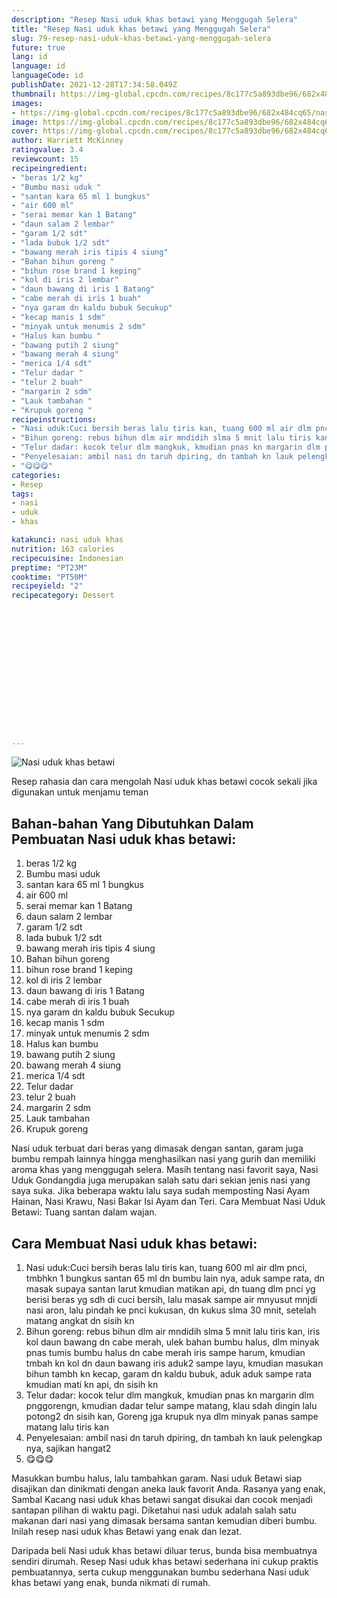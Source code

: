 ```yaml
---
description: "Resep Nasi uduk khas betawi yang Menggugah Selera"
title: "Resep Nasi uduk khas betawi yang Menggugah Selera"
slug: 79-resep-nasi-uduk-khas-betawi-yang-menggugah-selera
future: true
lang: id
language: id
languageCode: id
publishDate: 2021-12-28T17:34:58.049Z 
thumbnail: https://img-global.cpcdn.com/recipes/8c177c5a893dbe96/682x484cq65/nasi-uduk-khas-betawi-foto-resep-utama.png
images:
- https://img-global.cpcdn.com/recipes/8c177c5a893dbe96/682x484cq65/nasi-uduk-khas-betawi-foto-resep-utama.png
image: https://img-global.cpcdn.com/recipes/8c177c5a893dbe96/682x484cq65/nasi-uduk-khas-betawi-foto-resep-utama.png
cover: https://img-global.cpcdn.com/recipes/8c177c5a893dbe96/682x484cq65/nasi-uduk-khas-betawi-foto-resep-utama.png
author: Harriett McKinney
ratingvalue: 3.4
reviewcount: 15
recipeingredient:
- "beras 1/2 kg"
- "Bumbu masi uduk "
- "santan kara 65 ml 1 bungkus"
- "air 600 ml"
- "serai memar kan 1 Batang"
- "daun salam 2 lembar"
- "garam 1/2 sdt"
- "lada bubuk 1/2 sdt"
- "bawang merah iris tipis 4 siung"
- "Bahan bihun goreng "
- "bihun rose brand 1 keping"
- "kol di iris 2 lembar"
- "daun bawang di iris 1 Batang"
- "cabe merah di iris 1 buah"
- "nya garam dn kaldu bubuk Secukup"
- "kecap manis 1 sdm"
- "minyak untuk menumis 2 sdm"
- "Halus kan bumbu "
- "bawang putih 2 siung"
- "bawang merah 4 siung"
- "merica 1/4 sdt"
- "Telur dadar "
- "telur 2 buah"
- "margarin 2 sdm"
- "Lauk tambahan "
- "Krupuk goreng "
recipeinstructions:
- "Nasi uduk:Cuci bersih beras lalu tiris kan, tuang 600 ml air dlm pnci, tmbhkn 1 bungkus santan 65 ml dn bumbu lain nya, aduk sampe rata, dn masak supaya santan larut kmudian matikan api, dn tuang dlm pnci yg berisi beras yg sdh di cuci bersih, lalu masak sampe air mnyusut mnjdi nasi aron, lalu pindah ke pnci kukusan, dn kukus slma 30 mnit, setelah matang angkat dn sisih kn"
- "Bihun goreng: rebus bihun dlm air mndidih slma 5 mnit lalu tiris kan, iris kol daun bawang dn cabe merah, ulek bahan bumbu halus, dlm minyak pnas tumis bumbu halus dn cabe merah iris sampe harum, kmudian tmbah kn kol dn daun bawang iris aduk2 sampe layu, kmudian masukan bihun tambh kn kecap, garam dn kaldu bubuk, aduk aduk sampe rata kmudian mati kn api, dn sisih kn"
- "Telur dadar: kocok telur dlm mangkuk, kmudian pnas kn margarin dlm pnggorengn, kmudian dadar telur sampe matang, klau sdah dingin lalu potong2 dn sisih kan, Goreng jga krupuk nya dlm minyak panas sampe matang lalu tiris kan"
- "Penyelesaian: ambil nasi dn taruh dpiring, dn tambah kn lauk pelengkap nya, sajikan hangat2"
- "😋😋😋"
categories:
- Resep
tags:
- nasi
- uduk
- khas

katakunci: nasi uduk khas 
nutrition: 163 calories
recipecuisine: Indonesian
preptime: "PT23M"
cooktime: "PT50M"
recipeyield: "2"
recipecategory: Dessert


     
    
    
    
    
    
    
    
    
    
    
      
    
---
```



![Nasi uduk khas betawi](https://img-global.cpcdn.com/recipes/8c177c5a893dbe96/682x484cq65/nasi-uduk-khas-betawi-foto-resep-utama.png)

Resep rahasia dan cara mengolah  Nasi uduk khas betawi cocok sekali jika digunakan untuk menjamu teman

<!--inarticleads1-->

## Bahan-bahan Yang Dibutuhkan Dalam Pembuatan Nasi uduk khas betawi:

1. beras 1/2 kg
1. Bumbu masi uduk 
1. santan kara 65 ml 1 bungkus
1. air 600 ml
1. serai memar kan 1 Batang
1. daun salam 2 lembar
1. garam 1/2 sdt
1. lada bubuk 1/2 sdt
1. bawang merah iris tipis 4 siung
1. Bahan bihun goreng 
1. bihun rose brand 1 keping
1. kol di iris 2 lembar
1. daun bawang di iris 1 Batang
1. cabe merah di iris 1 buah
1. nya garam dn kaldu bubuk Secukup
1. kecap manis 1 sdm
1. minyak untuk menumis 2 sdm
1. Halus kan bumbu 
1. bawang putih 2 siung
1. bawang merah 4 siung
1. merica 1/4 sdt
1. Telur dadar 
1. telur 2 buah
1. margarin 2 sdm
1. Lauk tambahan 
1. Krupuk goreng 

Nasi uduk terbuat dari beras yang dimasak dengan santan, garam juga bumbu rempah lainnya hingga menghasilkan nasi yang gurih dan memiliki aroma khas yang menggugah selera. Masih tentang nasi favorit saya, Nasi Uduk Gondangdia juga merupakan salah satu dari sekian jenis nasi yang saya suka. Jika beberapa waktu lalu saya sudah memposting Nasi Ayam Hainan, Nasi Krawu, Nasi Bakar Isi Ayam dan Teri. Cara Membuat Nasi Uduk Betawi: Tuang santan dalam wajan. 

<!--inarticleads2-->

## Cara Membuat Nasi uduk khas betawi:

1. Nasi uduk:Cuci bersih beras lalu tiris kan, tuang 600 ml air dlm pnci, tmbhkn 1 bungkus santan 65 ml dn bumbu lain nya, aduk sampe rata, dn masak supaya santan larut kmudian matikan api, dn tuang dlm pnci yg berisi beras yg sdh di cuci bersih, lalu masak sampe air mnyusut mnjdi nasi aron, lalu pindah ke pnci kukusan, dn kukus slma 30 mnit, setelah matang angkat dn sisih kn
1. Bihun goreng: rebus bihun dlm air mndidih slma 5 mnit lalu tiris kan, iris kol daun bawang dn cabe merah, ulek bahan bumbu halus, dlm minyak pnas tumis bumbu halus dn cabe merah iris sampe harum, kmudian tmbah kn kol dn daun bawang iris aduk2 sampe layu, kmudian masukan bihun tambh kn kecap, garam dn kaldu bubuk, aduk aduk sampe rata kmudian mati kn api, dn sisih kn
1. Telur dadar: kocok telur dlm mangkuk, kmudian pnas kn margarin dlm pnggorengn, kmudian dadar telur sampe matang, klau sdah dingin lalu potong2 dn sisih kan, Goreng jga krupuk nya dlm minyak panas sampe matang lalu tiris kan
1. Penyelesaian: ambil nasi dn taruh dpiring, dn tambah kn lauk pelengkap nya, sajikan hangat2
1. 😋😋😋


Masukkan bumbu halus, lalu tambahkan garam. Nasi uduk Betawi siap disajikan dan dinikmati dengan aneka lauk favorit Anda. Rasanya yang enak, Sambal Kacang nasi uduk khas betawi sangat disukai dan cocok menjadi santapan pilihan di waktu pagi. Diketahui nasi uduk adalah salah satu makanan dari nasi yang dimasak bersama santan kemudian diberi bumbu. Inilah resep nasi uduk khas Betawi yang enak dan lezat. 

Daripada   beli  Nasi uduk khas betawi  diluar terus, bunda  bisa membuatnya sendiri dirumah. Resep  Nasi uduk khas betawi  sederhana ini cukup praktis pembuatannya, serta cukup menggunakan bumbu sederhana  Nasi uduk khas betawi  yang enak, bunda nikmati di rumah.
